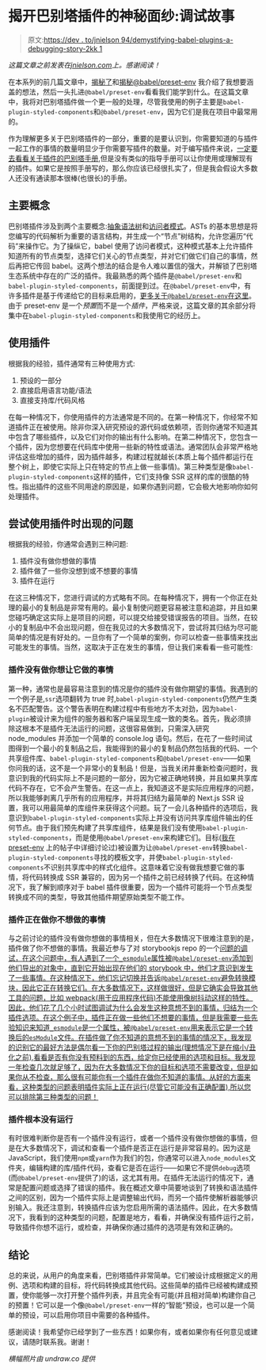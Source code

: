 # 揭开巴别塔插件的神秘面纱:调试故事

> 原文:[https://dev . to/jnielson 94/demystifying-babel-plugins-a-debugging-story-2kk 1](https://dev.to/jnielson94/demystifying-babel-plugins-a-debugging-story-2kk1)

*这篇文章之前发表在[jnielson.com](https://jnielson.com/demystifying-babel-plugins-a-debugging-story)上。感谢阅读！*

在本系列的前几篇文章中，[揭秘了](https://jnielson.com/build-tools-demystified-my-thoughts)和[揭秘@babel/preset-env](https://jnielson.com/demystifying-babel-preset-env) 我介绍了我想要涵盖的想法，然后一头扎进`@babel/preset-env`看看我们能学到什么。在这篇文章中，我将对巴别塔插件做一个更一般的处理，尽管我使用的例子主要是`babel-plugin-styled-components`和`@babel/preset-env`，因为它们是我在项目中最常用的。

作为理解更多关于巴别塔插件的一部分，重要的是要认识到，你需要知道的与插件一起工作的事情的数量明显少于你需要写插件的数量。对于编写插件来说，[一定要去看看关于插件的巴别塔手册](https://github.com/jamiebuilds/babel-handbook),但是没有类似的指导手册可以让你使用或理解现有的插件。如果它是按照手册写的，那么你应该已经很扎实了，但是我会假设大多数人还没有通读那本很棒(也很长)的手册。

## [](#major-concepts)主要概念

巴别塔插件涉及到两个主要概念:[抽象语法树](https://en.wikipedia.org/wiki/Abstract_syntax_tree)和[访问者模式](https://en.wikipedia.org/wiki/Visitor_pattern)。ASTs 的基本思想是将您编写的代码解析为重要的语言结构，并生成一个“节点”树结构，允许您遍历“代码”来操作它。为了操纵它，babel 使用了访问者模式，这种模式基本上允许插件知道所有的节点类型，选择它们关心的节点类型，并对它们做它们自己的事情，然后再把它传回 babel。这两个想法的结合是令人难以置信的强大，并解锁了巴别塔生态系统中存在的广泛的插件。我最熟悉的两个插件是`@babel/preset-env`和`babel-plugin-styled-components`，前面提到过。在`@babel/preset-env`中，有许多插件是基于传递给它的目标来启用的，[更多关于`@babel/preset-env`在这里](https://jnielson.com/demystifying-babel-preset-env)。由于 preset-env 是一个*预置*而不是一个*插件*，严格来说，这篇文章的其余部分将集中在`babel-plugin-styled-components`和我使用它的经历上。

## [](#using-a-plugin)使用插件

根据我的经验，插件通常有三种使用方式:

1.  预设的一部分
2.  直接启用语言功能/语法
3.  直接支持库/代码风格

在每一种情况下，你使用插件的方法通常是不同的。在第一种情况下，你经常不知道插件正在被使用。除非你深入研究预设的源代码或依赖项，否则你通常不知道其中包含了哪些插件，以及它们对你的输出有什么影响。在第二种情况下，您包含一个插件，因为您想要在代码库中使用一些新的特性或语法。通常团队会非常严格地评估这些增加的插件，因为插件越多，构建过程就越长(本质上每个插件都运行在整个树上，即使它实际上只在特定的节点上做一些事情)。第三种类型是像`babel-plugin-styled-components`这样的插件，它们支持像 SSR 这样的库的很酷的特性。指出插件的这些不同用途的原因是，如果你遇到问题，它会极大地影响你如何处理插件。

## [](#issues-when-trying-to-use-a-plugin)尝试使用插件时出现的问题

根据我的经验，你通常会遇到三种问题:

1.  插件没有做你想做的事情
2.  插件做了一些你没想到或不想要的事情
3.  插件在运行

在这三种情况下，您进行调试的方式略有不同。在每种情况下，拥有一个你正在处理的最小的复制品是非常有用的。最小复制使问题更容易被注意和追踪，并且如果您碰巧确定这实际上是项目的问题，可以提交给接受错误报告的项目。当然，在较小的复制品中不会出现问题，但在我见过的大多数情况下，尝试将其归结为尽可能简单的情况是有好处的。一旦你有了一个简单的案例，你可以检查一些事情来找出可能发生的事情。当然，这取决于正在发生的事情，但让我们来看看一些可能性:

### [](#plugin-isnt-doing-something-you-want-it-to)插件没有做你想让它做的事情

第一种，通常也是最容易注意到的情况是你的插件没有做你期望的事情。我遇到的一个例子是,`ssr`选项翻转为 true 时,`babel-plugin-styled-components`仍然产生类名不匹配警告。这个警告表明在构建过程中有些地方不太对劲，因为`babel-plugin`被设计来为组件的服务器和客户端呈现生成一致的类名。首先，我必须排除这根本不是插件无法运行的问题，这很容易做到，只需深入研究 node_modules 并添加一个简单的 console.log 语句。然后，在花了一些时间试图得到一个最小的复制品之后，我能得到的最小的复制品仍然包括我的代码、一个共享组件库、`babel-plugin-styled-components`和`@babel/preset-env`——如果你问我的话，这不是一个非常小的复制品！但是，当我关闭并重新检查问题时，我意识到我的代码实际上不是问题的一部分，因为它被正确地转换，并且如果共享库代码不存在，它不会产生警告。在这一点上，我知道这不是实际应用程序的问题，所以我能够剥离几乎所有的应用程序，并将其归结为最简单的 Next.js SSR 设置，我可以用最简单的库组件来获得这个问题。玩了一会儿各种插件的选项后，我意识到`babel-plugin-styled-components`实际上并没有访问共享库组件输出的任何节点。由于我们预先构建了共享库组件，结果是我们没有使用`babel-plugin-styled-components`，而是使用`@babel/preset-env`来构建它们。目标([我在 preset-env](https://jnielson.com/demystifying-babel-preset-env) 上的帖子中详细讨论过)被设置为让`@babel/preset-env`转换`babel-plugin-styled-components`寻找的模板文字，并使`babel-plugin-styled-components`不识别共享库中的样式化组件。这意味着它没有做我想要它做的事情，将代码转换成 SSR 兼容的，因为另一个插件之前已经转换了代码。在这种情况下，我了解到顺序对于 babel 插件很重要，因为一个插件可能将一个节点类型转换成不同的类型，导致其他插件期望原始类型不能工作。

### [](#plugin-is-doing-something-that-you-dont-want)插件正在做你不想做的事情

与之前讨论的插件没有做你想做的事情相关，但在大多数情况下很难注意到的是，插件做了你不想做的事情。我最近参与了对 storybookjs repo 的一个[问题的调试，在这个问题中，有人遇到了一个`_esmodule`属性被`@babel/preset-env`添加到他们导出的对象中，直到它开始出现在他们的 storybook 中，他们才意识到发生了一些事情。在这种情况下，他们忘记切换并告诉`@babel/preset-env`避免转换模块，因此它正在转换它们。在大多数情况下，这样做很好，但是它确实会导致其他工具的问题，比如 webpack(用于应用程序代码)不能使用像树抖动这样的特性。因此，他们花了几个小时试图调试为什么会发生这种意想不到的事情，归结为一个插件选项。在这个例子中，插件正在做一些他们不想要的事情，但是我需要一些先验知识来知道`_esmodule`是一个属性，被`@babel/preset-env`用来表示它是一个转换后的`esModule`文件。在插件做了你不知道的意想不到的事情的情况下，我发现的识别它的最好方法是偶尔看一下你的巴别塔过程的输出(理想情况下是在缩小/丑化之前),看看是否有你没有预料到的东西，给定你已经使用的选项和目标。我发现一年检查几次就足够了，因为在大多数情况下你的目标和选项不需要改变，但是如果你从不检查，那么很有可能你有一个插件在做你不知道的事情。从好的方面来看，这种类型的问题表明插件实际上正在运行(尽管它可能没有正确配置),所以您可以排除第三种类型的问题！](https://github.com/storybookjs/storybook/issues/7710)

### [](#plugin-is-not-running-at-all)插件根本没有运行

有时很难判断你是否有一个插件没有运行，或者一个插件没有做你想做的事情，但是在大多数情况下，调试和查看一个插件是否正在运行是非常容易的。因为这是 JavaScript，我们使用`npm`或`yarn`作为我们的包，你通常可以进入`node_modules`文件夹，编辑构建的库/插件代码，查看它是否在运行——如果它不提供`debug`选项(而`@babel/preset-env`提供了)的话，这尤其有用。在插件无法运行的情况下，通常是配置问题或选择了错误的插件。我在概述文章中简要地谈到了转换和语法插件之间的区别，因为一个插件实际上是调整输出代码，而另一个插件使解析器能够识别输入。我还注意到，转换插件应该为您启用所需的语法插件。因此，在大多数情况下，我看到的这种类型的问题，配置是地方，看看，并确保没有插件运行之前，导致插件你想不运行，或检查，并确保你通过插件的选项是有效和正确的。

## [](#conclusion)结论

总的来说，从用户的角度来看，巴别塔插件非常简单。它们被设计成根据定义的用例、选项和构建的目标，将代码转换成其他代码。这些简单的插件已经被构建成预置，使你能够一次打开整个插件列表，并且完全有可能(并且相对简单)构建你自己的预置！它可以是一个像`@babel/preset-env`一样的“智能”预设，也可以是一个简单的预设，可以启用你项目中需要的各种插件。

感谢阅读！我希望你已经学到了一些东西！如果你有，或者如果你有任何意见或建议，请随时联系我。谢谢！

*横幅照片由 undraw.co 提供*